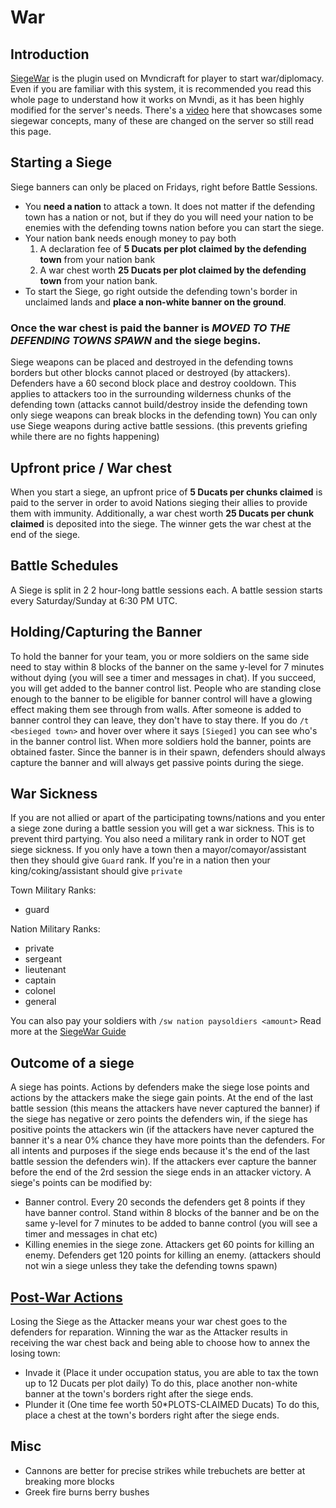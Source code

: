 # War

## Introduction

[SiegeWar](https://github.com/TownyAdvanced/SiegeWar/wiki/Siege-War-User-Guide) is the plugin used on Mvndicraft for player to start war/diplomacy.
Even if you are familiar with this system, it is recommended you read this whole page to understand how it works on Mvndi,
as it has been highly modified for the server's needs.
There's a [video](https://www.youtube.com/watch?v=raiAhk2Ru5Y) here that showcases some siegewar concepts, many of these are changed on the server so still read this page.

## Starting a Siege

Siege banners can only be placed on Fridays, right before Battle Sessions.

- You **need a nation** to attack a town. It does not matter if the defending town has a nation or not, but if they do you will need your nation to be enemies with the defending towns nation before you can start the siege.
- Your nation bank needs enough money to pay both
    1. A declaration fee of **5 Ducats per plot claimed by the defending town** from your nation bank
    2. A war chest worth **25 Ducats per plot claimed by the defending town** from your nation bank.
- To start the Siege, go right outside the defending town's border in unclaimed lands and **place a non-white banner on the ground**.

### **Once the war chest is paid the banner is _MOVED TO THE DEFENDING TOWNS SPAWN_ and the siege begins.**

Siege weapons can be placed and destroyed in the defending towns borders but other blocks cannot placed or destroyed (by attackers). Defenders have a 60 second block place and destroy cooldown. This applies to attackers too in the surrounding wilderness chunks of the defending town (attacks cannot build/destroy inside the defending town only siege weapons can break blocks in the defending town)
You can only use Siege weapons during active battle sessions. (this prevents griefing while there are no fights happening)

## Upfront price / War chest

When you start a siege, an upfront price of **5 Ducats per chunks claimed** is paid to the server in order to avoid Nations sieging their allies to provide them with immunity.
Additionally, a war chest worth **25 Ducats per chunk claimed** is deposited into the siege. The winner gets the war chest at the end of the siege.

## Battle Schedules

A Siege is split in 2 2 hour-long battle sessions each.
A battle session starts every Saturday/Sunday at 6:30 PM UTC.

## Holding/Capturing the Banner

To hold the banner for your team, you or more soldiers on the same side need to stay within 8 blocks of the banner on the same y-level for 7 minutes without dying (you will see a timer and messages in chat). If you succeed, you will get added to the banner control list. People who are standing close enough to the banner to be eligible for banner control will have a glowing effect making them see through from walls. After someone is added to banner control they can leave, they don't have to stay there. If you do `/t <besieged town>` and hover over where it says `[Sieged]` you can see who's in the banner control list. When more soldiers hold the banner, points are obtained faster. Since the banner is in their spawn, defenders should always capture the banner and will always get passive points during the siege.

## War Sickness

If you are not allied or apart of the participating towns/nations and you enter a siege zone during a battle session you will get a war sickness. This is to prevent third partying. You also need a military rank in order to NOT get siege sickness. If you only have a town then a mayor/comayor/assistant then they should give `Guard` rank. If you're in a nation then your king/coking/assistant should give `private`

Town Military Ranks:

- guard

Nation Military Ranks:

- private
- sergeant
- lieutenant
- captain
- colonel
- general

You can also pay your soldiers with `/sw nation paysoldiers <amount>`
Read more at the [SiegeWar Guide](https://github.com/TownyAdvanced/SiegeWar/wiki/Siege-War-User-Guide#shield-assign-military-ranks)

## Outcome of a siege

A siege has points. Actions by defenders make the siege lose points and actions by the attackers make the siege gain points. At the end of the last battle session (this means the attackers have never captured the banner) if the siege has negative or zero points the defenders win, if the siege has positive points the attackers win (if the attackers have never captured the banner it's a near 0% chance they have more points than the defenders. For all intents and purposes if the siege ends because it's the end of the last battle session the defenders win).
If the attackers ever capture the banner before the end of the 2rd session the siege ends in an attacker victory.
A siege's points can be modified by:

- Banner control. Every 20 seconds the defenders get 8 points if they have banner control. Stand within 8 blocks of the banner and be on the same y-level for 7 minutes to be added to banne control (you will see a timer and messages in chat etc)
- Killing enemies in the siege zone. Attackers get 60 points for killing an enemy. Defenders get 120 points for killing an enemy. (attackers should not win a siege unless they take the defending towns spawn)

## [Post-War Actions](https://github.com/TownyAdvanced/SiegeWar/wiki/Siege-War-User-Guide#trophy-win-siege)

Losing the Siege as the Attacker means your war chest goes to the defenders for reparation.
Winning the war as the Attacker results in receiving the war chest back and being able to choose how to annex the losing town:

- Invade it (Place it under occupation status, you are able to tax the town up to 12 Ducats per plot daily)
  To do this, place another non-white banner at the town's borders right after the siege ends.
- Plunder it (One time fee worth 50*PLOTS-CLAIMED Ducats)
  To do this, place a chest at the town's borders right after the siege ends.

## Misc

- Cannons are better for precise strikes while trebuchets are better at breaking more blocks
- Greek fire burns berry bushes

